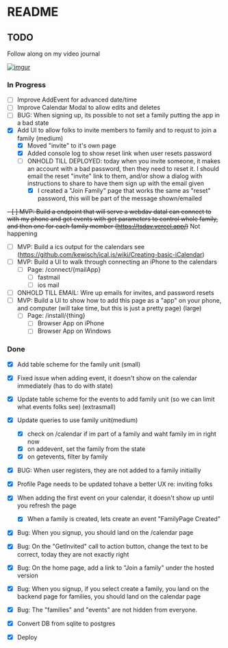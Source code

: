 # README

## TODO

Follow along on my video journal

[![imgur](https://i.imgur.com/E3Kkia3.png)](https://www.youtube.com/playlist?list=PLiMstOldZgCcnR2m4QLB743eLdeIap70o)

### In Progress


- [ ] Improve AddEvent for advanced date/time
- [ ] Improve Calendar Modal to allow edits and deletes
- [ ] BUG: When signing up, its possible to not set a family putting the app in a bad state
- [x] Add UI to allow folks to invite members to family and to requst to join a family (medium)
  - [x] Moved "invite" to it's own page
  - [x] Added console log to show reset link when user resets password
  - [ ] ONHOLD TILL DEPLOYED: today when you invite someone, it makes an account with a bad password, then they need to reset it. I should email the reset "invite" link to them, and/or show a dialog with instructions to share to have them sign up with the email given
    - [x] I created a "Join Family" page that works the same as "reset" password, this will be part of the message shown/emailed

~~- [ ] MVP: Build a endpoint that will serve a webdav dataI can connect to with my phone and get events with get parameters to control whole family, and then one for each family member (https://tsdav.vercel.app/)~~ Not happening
- [ ] MVP: Build a ics output for the calendars see (https://github.com/kewisch/ical.js/wiki/Creating-basic-iCalendar)
- [ ] MVP: Build a UI to walk through connecting an iPhone to the calendars
  - [ ] Page: /connect/{mailApp}
    - [ ] fastmail
    - [ ] ios mail
- [ ] ONHOLD TILL EMAIL: Wire up emails for invites, and password resets
- [ ] MVP: Build a UI to show how to add this page as a "app" on your phone, and computer (will take time, but this is just a pretty page) (large)
  - [ ] Page: /install/{thing}
    - [ ] Browser App on iPhone
    - [ ] Browser App on Windows

### Done
- [x] Add table scheme for the family unit (small)
- [x] Fixed issue when adding event, it doesn't show on the calendar immediately (has to do with state)
- [x] Update table scheme for the events to add family unit (so we can limit what events folks see) (extrasmall)
- [x] Update queries to use family unit(medium)
  - [x] check on /calendar if im part of a family and waht family im in right now
  - [x] on addevent, set the family from the state
  - [x] on getevents, filter by family
- [x] BUG: When user registers, they are not added to a family initiallly

- [x] Profile Page needs to be updated tohave a better UX re: inviting folks
- [x] When adding the first event on your calendar, it doesn't show up until you refresh the page
  - [x] When a family is created, lets create an event "FamilyPage Created"
- [x] Bug: When you signup, you should land on the /calendar page
- [x] Bug: On the "GetInvited" call to action button, change the text to be correct, today they are not exactly right
- [x] Bug: On the home page, add a link to "Join a family" under the hosted version
- [x] Bug: When you signup, if you select create a family, you land on the backend page for families, you should land on the calendar page
- [x] Bug: The "families" and "events" are not hidden from everyone.
- [x] Convert DB from sqlite to postgres
- [x] Deploy
